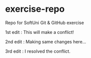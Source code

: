 # exercise-repo
Repo for SoftUni Git &amp; GitHub exercise

1st edit :
This will make a conflict!

2nd edit :
Making same changes here...

3rd edit :
I resolved the conflict.
